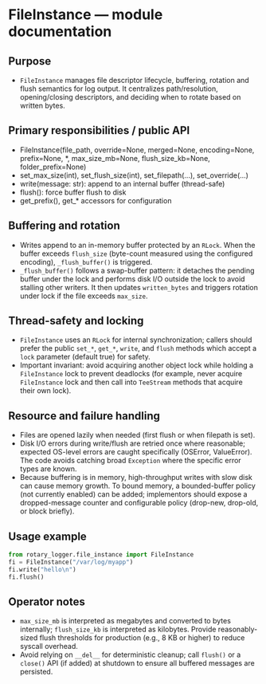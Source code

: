 <!-- 
-- +==== BEGIN rotary_logger =================+
-- LOGO: 
-- ..........####...####..........
-- ......###.....#.#########......
-- ....##........#.###########....
-- ...#..........#.############...
-- ...#..........#.#####.######...
-- ..#.....##....#.###..#...####..
-- .#.....#.##...#.##..##########.
-- #.....##########....##...######
-- #.....#...##..#.##..####.######
-- .#...##....##.#.##..###..#####.
-- ..#.##......#.#.####...######..
-- ..#...........#.#############..
-- ..#...........#.#############..
-- ...##.........#.############...
-- ......#.......#.#########......
-- .......#......#.########.......
-- .........#####...#####.........
-- /STOP
-- PROJECT: rotary_logger
-- FILE: file_instance.md
-- CREATION DATE: 01-11-2025
-- LAST Modified: 2:34:56 01-11-2025
-- DESCRIPTION: 
-- A module that provides a universal python light on iops way of logging to files your program execution.
-- /STOP
-- COPYRIGHT: (c) Asperguide
-- PURPOSE: The documentation for the file instance, this an overview of the details of the documentation.
-- // AR
-- +==== END rotary_logger =================+
-->
# FileInstance — module documentation

## Purpose

- `FileInstance` manages file descriptor lifecycle, buffering, rotation and flush semantics for log output. It centralizes path/resolution, opening/closing descriptors, and deciding when to rotate based on written bytes.

## Primary responsibilities / public API

- FileInstance(file_path, override=None, merged=None, encoding=None, prefix=None, *, max_size_mb=None, flush_size_kb=None, folder_prefix=None)
- set_max_size(int), set_flush_size(int), set_filepath(...), set_override(...)
- write(message: str): append to an internal buffer (thread-safe)
- flush(): force buffer flush to disk
- get_prefix(), get_* accessors for configuration

## Buffering and rotation

- Writes append to an in-memory buffer protected by an `RLock`. When the buffer exceeds `flush_size` (byte-count measured using the configured encoding), `_flush_buffer()` is triggered.
- `_flush_buffer()` follows a swap-buffer pattern: it detaches the pending buffer under the lock and performs disk I/O outside the lock to avoid stalling other writers. It then updates `written_bytes` and triggers rotation under lock if the file exceeds `max_size`.

## Thread-safety and locking

- `FileInstance` uses an `RLock` for internal synchronization; callers should prefer the public `set_*`, `get_*`, `write`, and `flush` methods which accept a `lock` parameter (default true) for safety.
- Important invariant: avoid acquiring another object lock while holding a `FileInstance` lock to prevent deadlocks (for example, never acquire `FileInstance` lock and then call into `TeeStream` methods that acquire their own lock).

## Resource and failure handling

- Files are opened lazily when needed (first flush or when filepath is set).
- Disk I/O errors during write/flush are retried once where reasonable; expected OS-level errors are caught specifically (OSError, ValueError). The code avoids catching broad `Exception` where the specific error types are known.
- Because buffering is in memory, high-throughput writes with slow disk can cause memory growth. To bound memory, a bounded-buffer policy (not currently enabled) can be added; implementors should expose a dropped-message counter and configurable policy (drop-new, drop-old, or block briefly).

## Usage example

```py
from rotary_logger.file_instance import FileInstance
fi = FileInstance("/var/log/myapp")
fi.write("hello\n")
fi.flush()
```

## Operator notes

- `max_size_mb` is interpreted as megabytes and converted to bytes internally; `flush_size_kb` is interpreted as kilobytes. Provide reasonably-sized flush thresholds for production (e.g., 8 KB or higher) to reduce syscall overhead.
- Avoid relying on `__del__` for deterministic cleanup; call `flush()` or a `close()` API (if added) at shutdown to ensure all buffered messages are persisted.
